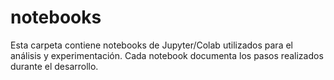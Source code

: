 # notebooks

Esta carpeta contiene notebooks de Jupyter/Colab utilizados para el análisis y experimentación. Cada notebook documenta los pasos realizados durante el desarrollo.
